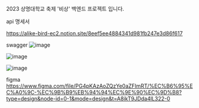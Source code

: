 2023 상명대학교 축제 '비상' 백엔드 프로젝트 입니다.

api 명세서 

https://alike-bird-ec2.notion.site/8eef5ee4884341d981fb247e3d86f617

swagger
![image](https://github.com/minseokKim6823/festival/assets/93479041/862bb6d0-5576-46c7-b2b4-1068add60691)

![image](https://github.com/minseokKim6823/festival/assets/93479041/366aac08-bfb5-4f6a-bc4f-181e0c9be3fc)

![image](https://github.com/minseokKim6823/festival/assets/93479041/8bee4d84-37ab-49b2-b283-2413fc4ab829)


figma
https://www.figma.com/file/PG4pKAzAoZQzYe0aZFImRT/%EC%B6%95%EC%A0%9C-%EC%9B%B9%EB%94%94%EC%9E%90%EC%9D%B8?type=design&node-id=0-1&mode=design&t=A8ikT9JDda4lL322-0
